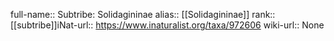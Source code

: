 

full-name:: Subtribe: Solidagininae
alias:: [[Solidagininae]]
rank:: [[subtribe]]iNat-url:: https://www.inaturalist.org/taxa/972606
wiki-url:: None
